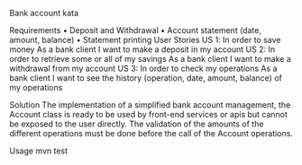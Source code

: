 Bank account kata

Requirements
• Deposit and Withdrawal
• Account statement (date, amount, balance)
• Statement printing
User Stories
US 1:
In order to save money
As a bank client
I want to make a deposit in my account
US 2:
In order to retrieve some or all of my savings
As a bank client
I want to make a withdrawal from my account
US 3:
In order to check my operations
As a bank client
I want to see the history (operation, date, amount, balance) of
my operations

Solution
The implementation of a simplified bank account management, the Account class is ready to be used by front-end services or apis but cannot be exposed to the user directly.
 The validation of the amounts of the different operations must be done before the call of the Account operations.

Usage
mvn test

